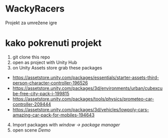 # WackyRacers
Projekt za umrežene igre

# kako pokrenuti projekt
1) git clone this repo
2) open as project with Unity Hub
3) on Unity Assets store grab these packages
* https://assetstore.unity.com/packages/essentials/starter-assets-third-person-character-controller-196526
* https://assetstore.unity.com/packages/3d/environments/urban/cubexcube-free-city-pack-i-199815
* https://assetstore.unity.com/packages/tools/physics/prometeo-car-controller-209444
* https://assetstore.unity.com/packages/3d/vehicles/lowpoly-cars-amazing-car-pack-for-mobiles-194643
4) Import packages with *window -> package manager*
5) open scene *Demo*
